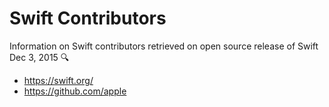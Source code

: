 # Swift Contributors

Information on Swift contributors retrieved on open source release of Swift Dec 3, 2015 :mag: 

- https://swift.org/
- https://github.com/apple
